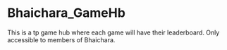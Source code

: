 # Bhaichara_GameHb
This is a tp game hub where each game will have their leaderboard. Only accessible to members of Bhaichara.
